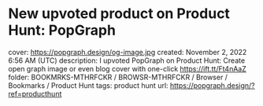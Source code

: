 # New upvoted product on Product Hunt: PopGraph

cover: https://popgraph.design/og-image.jpg
created: November 2, 2022 6:56 AM (UTC)
description: I upvoted PopGraph on Product Hunt: Create open graph image or even blog cover with one-click https://ift.tt/Ft4nAaZ
folder: BOOKMRKS-MTHRFCKR / BROWSR-MTHRFCKR / Browser / Bookmarks / Product Hunt
tags: product hunt
url: https://popgraph.design/?ref=producthunt